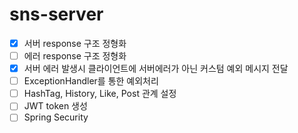# sns-server

-   [x] 서버 response 구조 정형화
-   [ ] 에러 response 구조 정형화
-   [x] 서버 에러 발생시 클라이언트에 서버에러가 아닌 커스텀 예외 메시지 전달
-   [ ] ExceptionHandler를 통한 예외처리
-   [ ] HashTag, History, Like, Post 관계 설정
-   [ ] JWT token 생성
-   [ ] Spring Security
